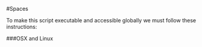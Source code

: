 #Spaces

To make this script executable and accessible globally we must follow these instructions:

###OSX and Linux

